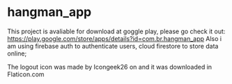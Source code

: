 # hangman_app

This project is avaliable for download at goggle play, please go check it out: https://play.google.com/store/apps/details?id=com.br.hangman_app
Also i am using firebase auth to authenticate users, cloud firestore to store data online;

The logout icon was made by Icongeek26 on and it was downloaded in Flaticon.com
